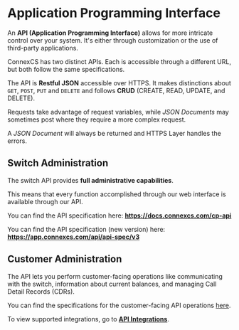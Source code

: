# Application Programming Interface

An **API (Application Programming Interface)** allows for more intricate control over your system. It's either through customization or the use of third-party applications.

ConnexCS has two distinct APIs. Each is accessible through a different URL, but both follow the same specifications.

The API is **Restful JSON** accessible over HTTPS. It makes distinctions about `GET`, `POST`, `PUT` and `DELETE` and follows **CRUD** (CREATE, READ, UPDATE, and DELETE).

 Requests take advantage of request variables, while _JSON Documents_ may sometimes post where they require a more complex request.

 A _JSON Document_ will always be returned and HTTPS Layer handles the errors.

## Switch Administration

The switch API provides **full administrative capabilities**.

This means that every function accomplished through our web interface is available through our API.

You can find the API specification here: **<https://docs.connexcs.com/cp-api>**

You can find the API specification (new version) here: **<https://app.connexcs.com/api/api-spec/v3>**

## Customer Administration

The API lets you perform customer-facing operations like communicating with the switch, information about current balances, and managing Call Detail Records (CDRs).  

You can find the specifications for the customer-facing API operations [here](https://portal-api-docs.connexcs.com/).

To view supported integrations, go to [**API Integrations**](https://docs.connexcs.com/setup/integrations/api/).
